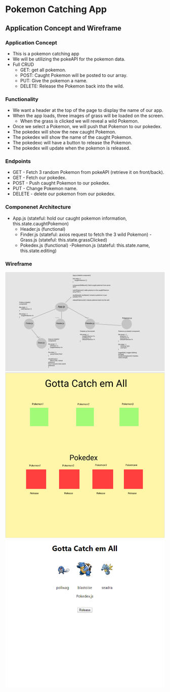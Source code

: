 # Pokemon Catching App

## Application Concept and Wireframe
### Application Concept
- This is a pokemon catching app
- We will be utilizing the pokeAPI for the pokemon data.
- Full CRUD
    - GET: get all pokemon.
    - POST: Caught Pokemon will be posted to our array.
    - PUT: Give the pokemon a name.
    - DELETE: Release the Pokemon back into the wild.

### Functionality
- We want a header at the top of the page to display the name of our app.
- When the app loads, three images of grass will be loaded on the screen.
    - When the grass is clicked we will reveal a wild Pokemon.
- Once we select a Pokemon, we will push that Pokemon to our pokedex.
- The pokedex will show the new caught Pokemon.
- The pokedex will show the name of the caught Pokemon.
- The pokedexc will have a button to release the Pokemon.
- The pokedex will update when the pokemon is released.

### Endpoints 
- GET - Fetch 3 random Pokemon from pokeAPI (retrieve it on front/back).
- GET - Fetch our pokedex.
- POST - Push caught Pokemon to our pokedex.
- PUT - Change Pokemon name.
- DELETE - delete our pokemon from our pokedex.

### Componenet Architecture
- App.js (stateful: hold our caught pokemon information, this.state.caughtPokemon)
    - Header.js (functional)
    - Finder.js (stateful: axios request to fetch the 3 wild Pokemon)
        -Grass.js (stateful: this.state.grassClicked)
    - Pokedex.js (functional)
        -Pokemon.js (stateful: this.state.name, this.state.editing)

### Wireframe
<img src="./screenshots/capture1.PNG">
<img src="./screenshots/Capture2.PNG">
<img src="./screenshots/Capture3.PNG">